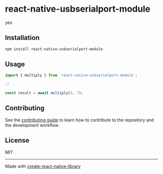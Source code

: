 # react-native-usbserialport-module

yes

## Installation

```sh
npm install react-native-usbserialport-module
```

## Usage

```js
import { multiply } from 'react-native-usbserialport-module';

// ...

const result = await multiply(3, 7);
```

## Contributing

See the [contributing guide](CONTRIBUTING.md) to learn how to contribute to the repository and the development workflow.

## License

MIT

---

Made with [create-react-native-library](https://github.com/callstack/react-native-builder-bob)
